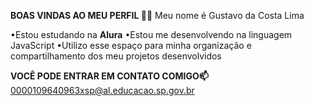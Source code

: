 **BOAS VINDAS AO MEU PERFIL 💙💙**
Meu nome é Gustavo da Costa Lima

•Estou estudando na **Alura**
•Estou me desenvolvendo na linguagem JavaScript
•Utilizo esse espaço para minha organização e compartilhamento dos meu projetos desenvolvidos

**VOCÊ PODE ENTRAR EM CONTATO COMIGO📫**
0000109640963xsp@al.educacao.sp.gov.br
